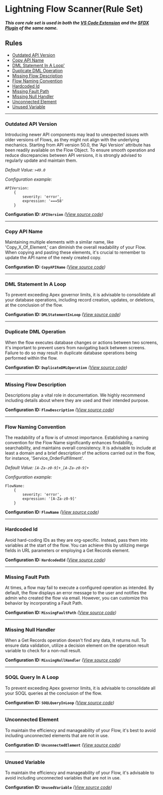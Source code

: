# Lightning Flow Scanner(Rule Set)

##### _This core rule set is used in both the [VS Code Extension](https://marketplace.visualstudio.com/items?itemName=ForceConfigControl.lightningflowscanner&ssr=false#review-details) and the [SFDX Plugin](https://www.npmjs.com/package/lightning-flow-scanner) of the same name._

## Rules

- [Outdated API Version](#outdated-api-version)
- [Copy API Name](#copy-api-name)
- [DML Statement In A Loop'](#dml-statement-in-a-loop)
- [Duplicate DML Operation](#duplicate-dml-operation)
- [Missing Flow Description](#missing-flow-description)
- [Flow Naming Convention](#flow-naming-convention)
- [Hardcoded Id](#hardcoded-id)
- [Missing Fault Path](#missing-fault-path)
- [Missing Null Handler](#missing-null-handler)
- [Unconnected Element](#unconnected-element)
- [Unused Variable](#unused-variable) 

___

### Outdated API Version

Introducing newer API components may lead to unexpected issues with older versions of Flows, as they might not align with the underlying mechanics. Starting from API version 50.0, the 'Api Version' attribute has been readily available on the Flow Object. To ensure smooth operation and reduce discrepancies between API versions, it is strongly advised to regularly update and maintain them.

_Default Value: `>49.0`_

_Configuration example:_
```
APIVersion:
    {
        severity: 'error',
        expression: '===58'
    }
```

**Configuration ID: `APIVersion`**
_([View source code](https://github.com/Force-Config-Control/lightning-flow-scanner-core/tree/master/src/main/rules/APIVersion.ts))_

___

### Copy API Name

Maintaining multiple elements with a similar name, like 'Copy_X_Of_Element,' can diminish the overall readability of your Flow. When copying and pasting these elements, it's crucial to remember to update the API name of the newly created copy.

**Configuration ID: `CopyAPIName`**
_([View source code](https://github.com/Force-Config-Control/lightning-flow-scanner-core/tree/master/src/main/rules/CopyAPIName.ts))_

___

### DML Statement In A Loop

To prevent exceeding Apex governor limits, it is advisable to consolidate all your database operations, including record creation, updates, or deletions, at the conclusion of the flow.

**Configuration ID: `DMLStatementInLoop`**
_([View source code](https://github.com/Force-Config-Control/lightning-flow-scanner-core/tree/master/src/main/rules/DMLStatementInLoop.ts))_

___

### Duplicate DML Operation

When the flow executes database changes or actions between two screens, it's important to prevent users from navigating back between screens. Failure to do so may result in duplicate database operations being performed within the flow.

**Configuration ID: `DuplicateDMLOperation`**
_([View source code](https://github.com/Force-Config-Control/lightning-flow-scanner-core/tree/master/src/main/rules/DuplicateDMLOperation.ts))_

___

### Missing Flow Description

Descriptions play a vital role in documentation. We highly recommend including details about where they are used and their intended purpose.

**Configuration ID: `FlowDescription`** 
_([View source code](https://github.com/Force-Config-Control/lightning-flow-scanner-core/tree/master/src/main/rules/FlowDescription.ts))_

___

### Flow Naming Convention

The readability of a flow is of utmost importance. Establishing a naming convention for the Flow Name significantly enhances findability, searchability, and maintains overall consistency. It is advisable to include at least a domain and a brief description of the actions carried out in the flow, for instance, 'Service_OrderFulfillment'.

_Default Value: `[A-Za-z0-9]+_[A-Za-z0-9]+`_

_Configuration example:_
```
FlowName:
    {
        severity: 'error',
        expression: '[A-Za-z0-9]'
    }
```

**Configuration ID: `FlowName`** 
_([View source code](https://github.com/Force-Config-Control/lightning-flow-scanner-core/tree/master/src/main/rules/FlowName.ts))_

___

### Hardcoded Id

Avoid hard-coding IDs as they are org-specific. Instead, pass them into variables at the start of the flow. You can achieve this by utilizing merge fields in URL parameters or employing a Get Records element.

**Configuration ID: `HardcodedId`** 
_([View source code](https://github.com/Force-Config-Control/lightning-flow-scanner-core/tree/master/src/main/rules/HardcodedId.ts))_

___

### Missing Fault Path

At times, a flow may fail to execute a configured operation as intended. By default, the flow displays an error message to the user and notifies the admin who created the flow via email. However, you can customize this behavior by incorporating a Fault Path.

**Configuration ID: `MissingFaultPath`** 
_([View source code](https://github.com/Force-Config-Control/lightning-flow-scanner-core/tree/master/src/main/rules/MissingFaultPath.ts))_

___

### Missing Null Handler

When a Get Records operation doesn't find any data, it returns null. To ensure data validation, utilize a decision element on the operation result variable to check for a non-null result.

**Configuration ID: `MissingNullHandler`** 
_([View source code](https://github.com/Force-Config-Control/lightning-flow-scanner-core/tree/master/src/main/rules/MissingNullHandler.ts))_

___

### SOQL Query In A Loop

To prevent exceeding Apex governor limits, it is advisable to consolidate all your SOQL queries at the conclusion of the flow.

**Configuration ID: `SOQLQueryInLoop`** 
_([View source code](https://github.com/Force-Config-Control/lightning-flow-scanner-core/tree/master/src/main/rules/SOQLQueryInLoop.ts))_

___

### Unconnected Element

To maintain the efficiency and manageability of your Flow, it's best to avoid including unconnected elements that are not in use.

**Configuration ID: `UnconnectedElement`**
_([View source code](https://github.com/Force-Config-Control/lightning-flow-scanner-core/tree/master/src/main/rules/UnconnectedElement.ts))_

___

### Unused Variable

To maintain the efficiency and manageability of your Flow, it's advisable to avoid including unconnected variables that are not in use. 

**Configuration ID: `UnusedVariable`** 
_([View source code](https://github.com/Force-Config-Control/lightning-flow-scanner-core/tree/master/src/main/rules/UnusedVariable.ts))_
